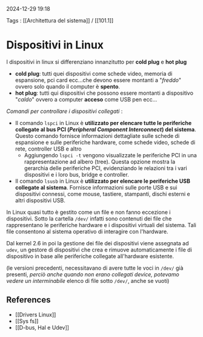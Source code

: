 2024-12-29 19:18

Tags : [[Architettura del sistema]] / [[101.1]]

# Dispositivi in Linux

I dispositivi in linux si differenziano innanzitutto per **cold plug**  e **hot plug**

- **cold plug**: tutti quei dispositivi come schede video, memoria di espansione, pci card ecc...che devono essere montanti a "*freddo*" ovvero solo quando il computer è **spento**.
- **hot plug**: tutti qui dispositivi che possono essere montanti a dispositivo "*caldo*" ovvero a computer **acceso** come USB pen ecc...

*Comandi per controllare i dispositivi collegati* : 
- Il comando `lspci` in Linux è **utilizzato per elencare tutte le periferiche collegate al bus PCI (*Peripheral Component Interconnect*) del sistema**. Questo comando fornisce informazioni dettagliate sulle schede di espansione e sulle periferiche hardware, come schede video, schede di rete, controller USB e altro
	- Aggiungendo `lspci -t` vengono visualizzate le periferiche PCI in una rappresentazione ad albero (tree). Questa opzione mostra la gerarchia delle periferiche PCI, evidenziando le relazioni tra i vari dispositivi e i loro bus, bridge e controller.
- Il comando `lsusb` in Linux è **utilizzato per elencare le periferiche USB collegate al sistema**. Fornisce informazioni sulle porte USB e sui dispositivi connessi, come mouse, tastiere, stampanti, dischi esterni e altri dispositivi USB.

In Linux quasi tutto è gestito come un file e non fanno eccezione i dispositivi. Sotto la cartella `/dev/` infatti sono contenuti dei file che rappresentano le periferiche hardware e i dispositivi virtuali del sistema. Tali file consentono al sistema operativo di interagire con l'hardware.

Dal kernel 2.6 in poi la gestione dei file dei dispositivi viene assegnata ad `udev`, un gestore di dispositivi che crea e rimuove automaticamente i file di dispositivo in base alle periferiche collegate all'hardware esistente.

(le versioni precedenti, necessitavano di avere tutte le voci in `/dev/` già presenti,
*perciò anche quando non erano collegati device, potevamo vedere un interminabile*
elenco di file sotto `/dev/`, anche se vuoti)
## References

- [[Drivers Linux]]
- [[Sys fs]]
- [[D-bus, Hal e Udev]]
